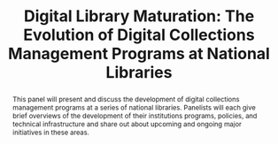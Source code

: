 ---
abstract: 'This panel will present and discuss the development of digital collections
  management programs at a series of national libraries. Panelists will each give
  brief overviews of the development of their institutions programs, policies, and
  technical infrastructure and share out about upcoming and ongoing major initiatives
  in these areas.

  '
creators:
- Trevor Owens
- Andrea Goethals
- Jeffrey van der Hoeven
- Lisandro Pablo Olivares
- Paul Wheatley
- Michael Day
date: null
document_url: https://services.phaidra.univie.ac.at/api/object/o:1424928/download
grand_parent: iPRES
institutions:
- Library of Congress
- National Library of New Zealand
- National Library of the Netherlands
- Biblioteca Nacional de México
- Digital Preservation Coalition
- The British Library
keywords:
- digital preservation
- national libraries
- policy
- infrastructure
- formats
- scale
- access
landing_page_url: https://phaidra.univie.ac.at/o:1424928
language: eng
layout: publication
license: CC BY 4.0 International
notes_url: null
parent: iPRES 2021
publication_type: paper
size: 419041
slides_url: null
source_name: iPRES
stream_url: null
title: 'Digital Library Maturation: The Evolution of Digital Collections Management
  Programs at National Libraries'
year: 2021
---